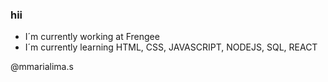 ### hii

- I´m currently working at Frengee <br>
- I´m currently learning HTML, CSS, JAVASCRIPT, NODEJS, SQL, REACT <br>

@mmarialima.s
